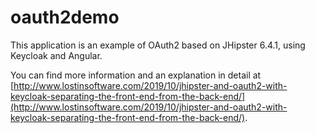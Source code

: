 # oauth2demo

This application is an example of OAuth2 based on JHipster 6.4.1, using Keycloak and Angular.

You can find more information and an explanation in detail at [http://www.lostinsoftware.com/2019/10/jhipster-and-oauth2-with-keycloak-separating-the-front-end-from-the-back-end/](http://www.lostinsoftware.com/2019/10/jhipster-and-oauth2-with-keycloak-separating-the-front-end-from-the-back-end/).
